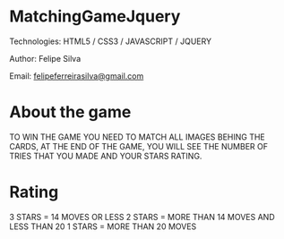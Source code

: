 # MatchingGameJquery

Technologies: HTML5 / CSS3 / JAVASCRIPT / JQUERY

Author: Felipe Silva

Email: felipeferreirasilva@gmail.com

# About the game

TO WIN THE GAME YOU NEED TO MATCH ALL IMAGES BEHING THE CARDS, AT THE END OF THE GAME, YOU WILL SEE THE NUMBER OF TRIES THAT YOU MADE AND YOUR STARS RATING.

# Rating

3 STARS = 14 MOVES OR LESS
2 STARS = MORE THAN 14 MOVES AND LESS THAN 20
1 STARS = MORE THAN 20 MOVES

